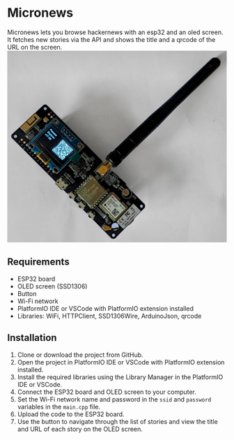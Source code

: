 # Micronews

Micronews lets you browse hackernews with an esp32 and an oled screen.
It fetches new stories via the API and shows the title and a qrcode of the URL on the screen.
![lilygo tbeam v1.2 running micronews](docs/lilygo-tbeam.jpg)

## Requirements

- ESP32 board
- OLED screen (SSD1306)
- Button
- Wi-Fi network
- PlatformIO IDE or VSCode with PlatformIO extension installed
- Libraries: WiFi, HTTPClient, SSD1306Wire, ArduinoJson, qrcode

## Installation

1. Clone or download the project from GitHub.
2. Open the project in PlatformIO IDE or VSCode with PlatformIO extension installed.
3. Install the required libraries using the Library Manager in the PlatformIO IDE or VSCode.
4. Connect the ESP32 board and OLED screen to your computer.
5. Set the Wi-Fi network name and password in the `ssid` and `password` variables in the `main.cpp` file.
6. Upload the code to the ESP32 board.
7. Use the button to navigate through the list of stories and view the title and URL of each story on the OLED screen.

